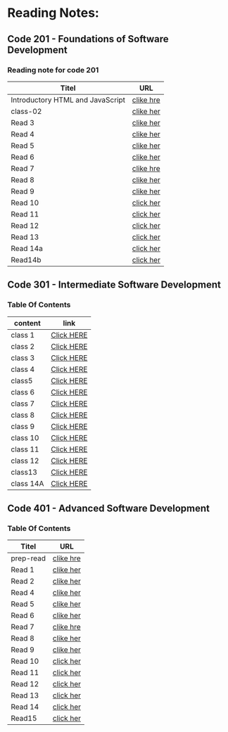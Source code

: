 # Reading Notes:
## Code 201 - Foundations of Software Development
### Reading note for code 201


| Titel                           |    URL                                                                 |
|---------------------------------|------------------------------------------------------------------------|
|Introductory HTML and JavaScript |  [ clike hre](https://ayahzaareer.github.io/reading2/HTML)             |
| class-02                        |  [clike her]( https://ayahzaareer.github.io/reading2/class-02 )        |
| Read 3                          |  [clike her]( https://ayahzaareer.github.io/reading2/read03)           |
| Read 4                          |  [clike her](https://ayahzaareer.github.io/reading2/read04)            |
| Read 5                          |  [clike her](https://ayahzaareer.github.io/reading2/read05)            |
| Read 6                          |  [clike her](https://ayahzaareer.github.io/reading2/read06)            |
| Read 7                          |  [clike hre](https://ayahzaareer.github.io/reading2/read07)            |
| Read 8                          |  [clike her](https://ayahzaareer.github.io/reading2/read08)            |
| Read 9                          |  [clike her ](https://ayahzaareer.github.io/reading2/read09)           |
| Read 10                         |  [click her](https://ayahzaareer.github.io/reading2/read10)            |
| Read 11                         |  [click her](https://ayahzaareer.github.io/reading2/read11)            |
| Read 12                         |  [click her](https://ayahzaareer.github.io/reading2/read12)            |
| Read 13                         |  [click her](https://ayahzaareer.github.io/reading2/read13)            |
| Read 14a                        |  [click her](https://ayahzaareer.github.io/reading2/read14a)           |
|Read14b                          |  [click her](https://ayahzaareer.github.io/reading2/read14b)           |




## Code 301 - Intermediate Software Development
### Table Of Contents
| content       | link                                                              |
| --------------|  -----------------------------------------------------------------|
| class 1       | [Click HERE](https://ayahzaareer.github.io/Reading-notes/class1)  |
| class 2       | [Click HERE](https://ayahzaareer.github.io/Reading-notes/class2)  |
| class 3       | [Click HERE](https://ayahzaareer.github.io/Reading-notes/class3)  |
| class 4       | [Click HERE](https://ayahzaareer.github.io/Reading-notes/class4)  |
| class5        | [Click HERE](https://ayahzaareer.github.io/Reading-notes/class5)  |
| class 6       | [Click HERE](https://ayahzaareer.github.io/Reading-notes/class6)  |
| class 7       | [Click HERE](https://ayahzaareer.github.io/Reading-notes/class7)  |
| class 8       | [Click HERE](https://ayahzaareer.github.io/Reading-notes/class8)  |
| class 9       | [Click HERE](https://ayahzaareer.github.io/Reading-notes/class9 ) |
| class 10      | [Click HERE](https://ayahzaareer.github.io/Reading-notes/class10) |
| class 11      | [Click HERE](https://ayahzaareer.github.io/Reading-notes/class11) |
| class 12      | [Click HERE](https://ayahzaareer.github.io/Reading-notes/class12) |
| class13       | [Click HERE](https://ayahzaareer.github.io/Reading-notes/class13) |
| class 14A     | [Click HERE](https://ayahzaareer.github.io/Reading-notes/class14A)|






## Code 401 -  Advanced Software Development
### Table Of Contents

| Titel                           |    URL                                                                 |
|---------------------------------|------------------------------------------------------------------------|
| prep-read                       |  [ clike hre](https://ayahzaareer.github.io/Reading-notes/prep-read)   |
| Read 1                          |  [clike her]( https://ayahzaareer.github.io/Reading-notes/read401-1 )  |
| Read 2                          |  [clike her](https://ayahzaareer.github.io/Reading-notes/read401-2 )                                                        |
| Read 4                          |  [clike her]()                                                         |
| Read 5                          |  [clike her]()                                                         |
| Read 6                          |  [clike her]()                                                         |
| Read 7                          |  [clike hre]()                                                         |
| Read 8                          |  [clike her]()                                                         |
| Read 9                          |  [clike her ]()                                                        |
| Read 10                         |  [click her]()                                                         |
| Read 11                         |  [click her]()                                                         |
| Read 12                         |  [click her]()                                                         |
| Read 13                         |  [click her]()                                                         |
| Read 14                         |  [click her]()                                                         |
|Read15                           |  [click her]()                                                         |
